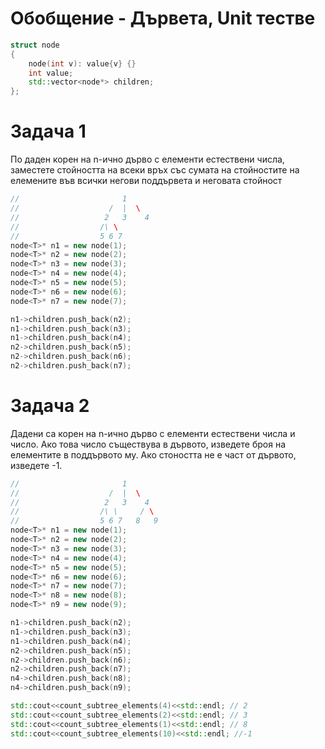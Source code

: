 # Обобщение - Дървета, Unit тестве

```c++
struct node
{
    node(int v): value{v} {}
    int value;
    std::vector<node*> children;
};
```

# Задача 1
По даден корен на n-ично дърво с елементи естествени числа, заместете стойността на всеки връх със сумата на стойностите на елемените във всички негови поддървета и неговата стойност

```c++
//                       1
//                    /  |  \
//                   2   3    4
//                  /\ \
//                  5 6 7
node<T>* n1 = new node(1);
node<T>* n2 = new node(2);
node<T>* n3 = new node(3);
node<T>* n4 = new node(4);
node<T>* n5 = new node(5);
node<T>* n6 = new node(6);
node<T>* n7 = new node(7);

n1->children.push_back(n2);
n1->children.push_back(n3);
n1->children.push_back(n4);
n2->children.push_back(n5);
n2->children.push_back(n6);
n2->children.push_back(n7);
```

# Задача 2
Дадени са корен на n-ично дърво с елементи естествени числа и число. Ако това число съществува в дървото, изведете броя на елементите в поддървото му. Ако стоността не е част от дървото, изведете -1.
```c++
//                       1
//                    /  |  \
//                   2   3    4
//                  /\ \     / \
//                  5 6 7   8   9
node<T>* n1 = new node(1);
node<T>* n2 = new node(2);
node<T>* n3 = new node(3);
node<T>* n4 = new node(4);
node<T>* n5 = new node(5);
node<T>* n6 = new node(6);
node<T>* n7 = new node(7);
node<T>* n8 = new node(8);
node<T>* n9 = new node(9);

n1->children.push_back(n2);
n1->children.push_back(n3);
n1->children.push_back(n4);
n2->children.push_back(n5);
n2->children.push_back(n6);
n2->children.push_back(n7);
n4->children.push_back(n8);
n4->children.push_back(n9);

std::cout<<count_subtree_elements(4)<<std::endl; // 2
std::cout<<count_subtree_elements(2)<<std::endl; // 3
std::cout<<count_subtree_elements(1)<<std::endl; // 8
std::cout<<count_subtree_elements(10)<<std::endl; //-1
```